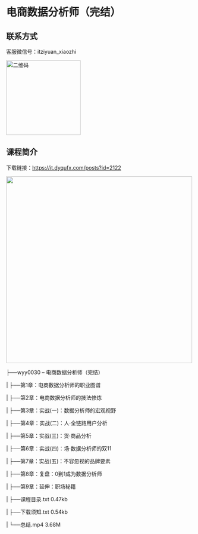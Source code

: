 # 电商数据分析师（完结）

## 联系方式

客服微信号：itziyuan_xiaozhi

<img src="https://ziyuanyun.oss-cn-guangzhou.aliyuncs.com/common/20240614073449/666b82192834a.jpg" width="200" height="200" alt="二维码">

## 课程简介

下载链接：https://it.dyqufx.com/posts?id=2122

<img src="https://ziyuanyun.oss-cn-guangzhou.aliyuncs.com/yun/20240515183653/66449045ee1e2.jpg" width="500" alt="">

  ├──wyy0030 &#8211; 电商数据分析师（完结）

 | ├──第1章：电商数据分析师的职业图谱

 | ├──第2章：电商数据分析师的技法修炼

 | ├──第3章：实战(一)：数据分析师的宏观视野

 | ├──第4章：实战(二)：人·全链路用户分析

 | ├──第5章：实战(三)：货·商品分析

 | ├──第6章：实战(四)：场·数据分析师的双11

 | ├──第7章：实战(五)：不容忽视的品牌要素

 | ├──第8章：复盘：0到1成为数据分析师

 | ├──第9章：延伸：职场秘籍

 | ├──课程目录.txt 0.47kb

 | ├──下载须知.txt 0.54kb

 | └──总结.mp4 3.68M

  